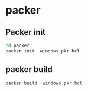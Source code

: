 # packer

## Packer init

````bash
cd packer
packer init  windows.pkr.hcl
````

## packer build 

````bash
packer build  windows.pkr.hcl
````

